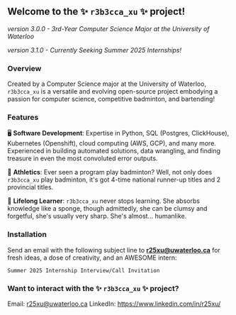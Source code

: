 ## Welcome to the ✨ `r3b3cca_xu` ✨ project!
*version 3.0.0 - 3rd-Year Computer Science Major at the University of Waterloo*

*version 3.1.0 - Currently Seeking Summer 2025 Internships!*

### Overview
Created by a Computer Science major at the University of Waterloo, `r3b3cca_xu` is a versatile and evolving open-source project embodying a passion for computer science, competitive badminton, and bartending!

### Features
🖥️ **Software Development**: Expertise in Python, SQL (Postgres, ClickHouse), Kubernetes (Openshift), cloud computing (AWS, GCP), and many more. Experienced in building automated solutions, data wrangling, and finding treasure in even the most convoluted error outputs.

🏸 **Athletics**: Ever seen a program play badminton? Well, not only does `r3b3cca_xu` play badminton, it's got 4-time national runner-up titles and 2 provincial titles.

🧠 **Lifelong Learner**: `r3b3cca_xu` never stops learning. She absorbs knowledge like a sponge, though admittedly, she can be clumsy and forgetful, she's usually very sharp. She's almost... humanlike.

### Installation
Send an email with the following subject line to **r25xu@uwaterloo.ca** for fresh ideas, a dose of creativity, and an AWESOME intern:
```
Summer 2025 Internship Interview/Call Invitation
```

### Want to interact with the ✨ `r3b3cca_xu` ✨ project?
Email: r25xu@uwaterloo.ca
LinkedIn: https://www.linkedin.com/in/r25xu/

<!--
**reebxu459/reebxu459** is a ✨ _special_ ✨ repository because its `README.md` (this file) appears on your GitHub profile.

Here are some ideas to get you started:

- 🔭 I’m currently working on ...
- 🌱 I’m currently learning ...
- 👯 I’m looking to collaborate on ...
- 🤔 I’m looking for help with ...
- 💬 Ask me about ...
- 📫 How to reach me: ...
- 😄 Pronouns: ...
- ⚡ Fun fact: ...
-->
